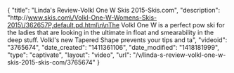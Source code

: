 {
    "title": "Linda's Review-Volkl One W Skis 2015-Skis.com",
    "description": "http:\/\/www.skis.com\/Volkl-One-W-Womens-Skis-2015\/362657P,default,pd.html\n\nThe Volkl One W is a perfect pow ski for the ladies that are looking in the ultimate in float and smearability in the deep stuff. Volkl's new Tapered Shape prevents your tips and ta",
    "videoid": "3765674",
    "date_created": "1411361106",
    "date_modified": "1418181999",
    "type": "captivate",
    "layout": "video",
    "url": "\/v\/linda-s-review-volkl-one-w-skis-2015-skis-com\/3765674"
}